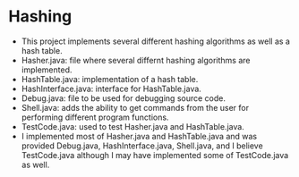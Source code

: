 # Hashing

- This project implements several different hashing algorithms as well as a hash table.
- Hasher.java: file where several differnt hashing algorithms are implemented.
- HashTable.java: implementation of a hash table.
- HashInterface.java: interface for HashTable.java.
- Debug.java: file to be used for debugging source code.
- Shell.java: adds the ability to get commands from the user for performing different program functions.
- TestCode.java: used to test Hasher.java and HashTable.java.
- I implemented most of Hasher.java and HashTable.java and was provided Debug.java, HashInterface.java, Shell.java, and I believe TestCode.java although I may have implemented some of TestCode.java as well.